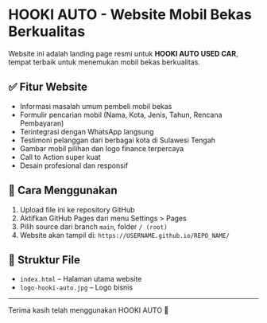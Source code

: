 # HOOKI AUTO - Website Mobil Bekas Berkualitas

Website ini adalah landing page resmi untuk **HOOKI AUTO USED CAR**, tempat terbaik untuk menemukan mobil bekas berkualitas.

## ✅ Fitur Website
- Informasi masalah umum pembeli mobil bekas
- Formulir pencarian mobil (Nama, Kota, Jenis, Tahun, Rencana Pembayaran)
- Terintegrasi dengan WhatsApp langsung
- Testimoni pelanggan dari berbagai kota di Sulawesi Tengah
- Gambar mobil pilihan dan logo finance terpercaya
- Call to Action super kuat
- Desain profesional dan responsif

## 🚀 Cara Menggunakan
1. Upload file ini ke repository GitHub
2. Aktifkan GitHub Pages dari menu Settings > Pages
3. Pilih source dari branch `main`, folder `/ (root)`
4. Website akan tampil di: `https://USERNAME.github.io/REPO_NAME/`

## 📂 Struktur File
- `index.html` – Halaman utama website
- `logo-hooki-auto.jpg` – Logo bisnis

---

Terima kasih telah menggunakan HOOKI AUTO 🚗
